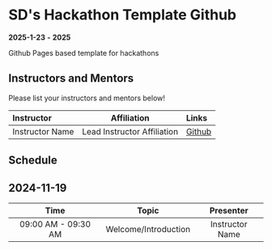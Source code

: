 # SD's Hackathon Template Github

**2025-1-23**  **-** **2025** 

Github Pages based template for hackathons


## Instructors and Mentors

Please list your instructors and mentors below!

| Instructor | Affiliation | Links |
| :------- | ------- |:------- |
| Instructor Name | Lead Instructor Affiliation | [Github](https://github.com/username) |

## Schedule

## 2024-11-19

| Time                | Topic                     | Presenter        |
| :---:               |    :----:                 |    :---:         |
| 09:00 AM - 09:30 AM | Welcome/Introduction      | Instructor Name      |
